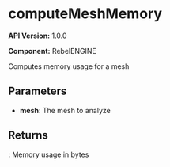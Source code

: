 # computeMeshMemory

**API Version:** 1.0.0

**Component:** RebelENGINE

Computes memory usage for a mesh

## Parameters

- **mesh**: The mesh to analyze

## Returns

: Memory usage in bytes

